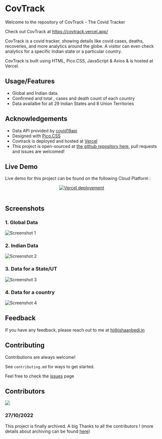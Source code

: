 # CovTrack

Welcome to the repository of CovTrack - The Covid Tracker

Check out CovTrack at https://covtrack.vercel.app/

CovTrack is a covid tracker, showing details like covid cases, deaths, recoveries, and more analytics around the globe. A visitor can even check analytics for a specific Indian state or a particular country.

CovTrack is built using HTML, Pico.CSS, JavaScript & Axios & is hosted at Vercel.


## Usage/Features

  - Global and Indian data.
  - Confirmed and total , cases and death count of each country
  - Data availalbe for all 29 Indian States and 8 Union Territories



## Acknowledgements
-   Data API provided by [covid19api](https://covid19api.com/)
-   Designed with [Pico.CSS](https://picocss.com/)
-   Covtrack is deployed and hosted at [Vercel](https://vercel.com/)
-   This project is open-sourced at [the github repository here](https://github.com/ishaanbedi/covtrack), pull requests and issues are welcomed!



## Live Demo
Live demo for this project can be found on the following Cloud Platform :


<div align="center">
    <a href="https://covtrack.vercel.app/" width = "20%"><img alt="Vercel deployement" src="https://img.shields.io/badge/Vercel-000000?style=for-the-badge&logo=vercel&logoColor=white"></a>
 </div> 
</br>



## Screenshots
### 1. Global Data
![Screenshot 1](https://user-images.githubusercontent.com/97287831/196813950-0e48e913-daa7-4110-a140-fb81161cf261.png)

### 2. Indian Data
![Screenshot 2](https://user-images.githubusercontent.com/97287831/196814584-02b6b658-de6e-46bf-a760-429d7e92e618.png)

### 3. Data for a State/UT
![Screenshot 3](https://user-images.githubusercontent.com/97287831/196814776-2d078a90-01d6-4fa3-a3a9-cc7a23125b45.png)

### 4. Data for a country
![Screenshot 4](https://user-images.githubusercontent.com/97287831/196814844-5e68ca4e-efce-4193-a424-bdab6dfce675.png)








## Feedback

If you have any feedback, please reach out to me at hi@ishaanbedi.in


## Contributing

Contributions are always welcome!

See `contributing.md` for ways to get started.

Feel free to check the [issues](https://github.com/ishaanbedi/covtrack/issues) page


## Contributors

<a href="https://github.com/ishaanbedi/covtrack/graphs/contributors">
  <img src="https://contrib.rocks/image?repo=ishaanbedi/covtrack" />
</a>

### 27/10/2022
This project is finally archived. A big Thanks to all the contributors ! (more details about archiving can be found [here](https://docs.github.com/en/repositories/archiving-a-github-repository/archiving-repositories))
